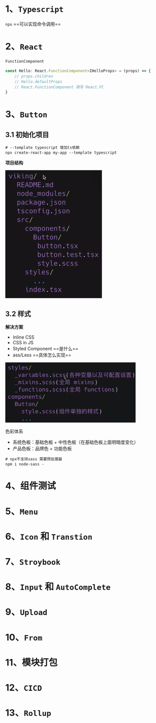 # 1、`Typescript`

`npx` ==可以实现命令调用==

# 2、`React`

`FunctionComponent`

```ts
const Hello: React.FunctionComponent<IHelloProps> = (props) => {
    // props.children
    // Hello.defaultProps
    // React.FunctionComponent 简写 React.FC
}
```

# 3、`Button`

## 3.1 初始化项目

```shell
# --template typescript 增加ts依赖
npx create-react-app my-app --template typescript
```

**项目结构**

<img src="../../assets/6f0dbd2bb211ae7c6b09e4ff367a522.jpg" alt="6f0dbd2bb211ae7c6b09e4ff367a522" style="zoom:50%;" />

## 3.2 样式

**解决方案**

- Inline CSS
- CSS in JS
- Styled Component ==是什么==
- ass/Less ==具体怎么实现==

<img src="../../assets/03f67dca81962cb8658a269d2f229d3.jpg" alt="03f67dca81962cb8658a269d2f229d3" style="zoom:40%;" />

色彩体系

- 系统色板：基础色板 + 中性色板（在基础色板上面明暗度变化）
- 产品色板：品牌色 + 功能色板

```shell
# npx不支持sass 需要预处理器
npm i node-sass -
```



# 4、组件测试

# 5、`Menu`

# 6、`Icon` 和 `Transtion`

# 7、`Stroybook`

# 8、`Input` 和 `AutoComplete`

# 9、`Upload`

# 10、`From`

# 11、模块打包

# 12、`CICD`

# 13、`Rollup`



